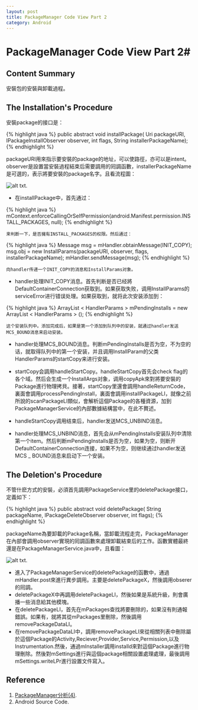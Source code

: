 ```yaml
---
layout: post
title: PackageManager Code View Part 2
category: Android 
---
```


# PackageManager Code View Part 2#

## Content Summary ##

安裝包的安裝與卸載過程。

## The Installation's Procedure ##

安裝package的接口是：

{% highlight java %}
    public abstract void installPackage(
            Uri packageURI, IPackageInstallObserver observer, int flags,
            String installerPackageName);
{% endhighlight %}

packageURI用來指示要安裝的package的地址，可以使路徑，亦可以是intent。observer是設置當安裝過程結束后需要調用的囘調函數，installerPackageName是可選的，表示將要安裝的package名字。且看流程圖：

![alt txt](/images/notes/installPackage.png "installPackage.png").

* 在installPackage中，首先通过：
    
{% highlight java %}
        mContext.enforceCallingOrSelfPermission(android.Manifest.permission.INSTALL_PACKAGES, null);
{% endhighlight %}
    
    来判断一下，是否擁有INSTALL_PACKAGES的权限。然后通过：
        
{% highlight java %}
        Message msg = mHandler.obtainMessage(INIT_COPY);
        msg.obj = new InstallParams(packageURI, observer, flags,
                    installerPackageName);
        mHandler.sendMessage(msg);
{% endhighlight %}
    
    向handler传递一个INIT_COPY的消息和InstallParams对象。

* handler处理INIT_COPY消息。首先判断是否已经將DefaultContainerConnection获取到。如果获取失败，调用InstallParams的serviceError进行错误处理。如果获取到，就将此次安装添加到：

{% highlight java %}
    ArrayList < HandlerParams >  mPendingInstalls = new ArrayList < HandlerParams > ();
{% endhighlight %}
    
    这个安装队列中。添加完成后，如果是第一个添加到队列中的安装，就通过handler发送MCS_BOUND消息来启动安装。

* handler处理MCS_BOUND消息。判断mPendingInstalls是否为空，不为空的话，就取得队列中的第一个安装，并且调用InstallParam的父类HandlerParams的startCopy来进行安装。

* startCopy会調用handleStartCopy。handleStartCopy首先会check flag的各个域。然后会生成一个InstallArgs对象，调用copyApk來對將要安裝的Package進行物理拷貝。接著，startCopy里還會調用handleReturnCode，裏面會調用processPendingInstall，裏面會調用installPackageLI，就像之前所說的scanPackageLI類似，會解析這個Package的各種資源，加到PackageManagerService的內部數據結構當中，在此不贅述。

* handleStartCopy调用结束后，handler发送MCS_UNBIND消息。

* handler处理MCS_UNBIND消息，首先会从mPendingInstalls安装队列中清除第一个item。然后判断mPendingInstalls是否为空，如果为空，则断开DefaultContainerConnection连接，如果不为空，则继续通过handler发送MCS _ BOUND消息来启动下一个安装。

## The Deletion's Procedure ##

不管什麽方式的安裝，必須首先調用PackageService里的deletePackage接口，定義如下：

{% highlight java %}
    public abstract void deletePackage(
            String packageName, IPackageDeleteObserver observer, int flags);
{% endhighlight %}

packageName為要卸載的Package名稱，當卸載流程走完，PackageManager在內部會調用observer實現的囘調函數來處理卸載結束后的工作。函數實體最終還是在PackageManagerService.java中，且看圖：

![alt txt](/images/notes/deletePackage.png "deletePackage.png").

* 進入了PackageManagerService的deletePackage的函數中，通過mHandler.post來進行異步調用。主要是deletePackageX，然後調用obserer的囘調。
* deletePackageX中再調用deletePackageLI，然後如果是系統升級，則會廣播一些消息給其他模塊。
* 在deletePackageLI，首先在mPackages查找將要刪除的，如果沒有則通報錯誤。如果有，就將其從mPackages里刪除，然後調用removePackageDataLI。
* 在removePackageDataLI中，調用removePackageLI來從相關列表中刪除屬於這個Package的Activity,Reciever,Provider,Service,Permission,以及Instrumentation.然後，通過mInstaller調用installd來對這個Package進行物理刪除。然後對mSettings進行與這個package相關設置處理處理，最後調用mSettings.writeLPr進行設置文件寫入。

## Reference ##

1. [PackageManager分析(4)](http://blog.csdn.net/ljsbuct/article/details/6650977 "PackageManager分析(4)").
2. Android Source Code.
